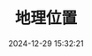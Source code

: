 ---
bookCollapseSection: true
weight: 207
title: 地理位置
date: 2024-12-29 15:32:21
image: https://s2.loli.net/2025/09/24/hzeyjtaJWSTmg32.png
---